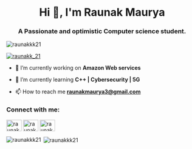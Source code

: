 
<h1 align="center">Hi 👋, I'm Raunak Maurya</h1>
<h3 align="center">A Passionate and optimistic Computer science student.</h3>   




<p align="left"> <img src="https://komarev.com/ghpvc/?username=raunakkk21&label=Profile%20views&color=0e75b6&style=flat" alt="raunakkk21" /> </p>

<p align="left"> <a href="https://twitter.com/raunakk_21" target="blank"><img src="https://img.shields.io/twitter/follow/raunakk_21?logo=twitter&style=for-the-badge" alt="raunakk_21" /></a> </p>

- 🔭 I’m currently working on **Amazon Web services**

- 🌱 I’m currently learning **C++ | Cybersecurity | 5G**

- 📫 How to reach me **raunakmaurya3@gmail.com**

<h3 align="left">Connect with me:</h3>
<p align="left">
<a href="https://twitter.com/raunakk_21" target="blank"><img align="center" src="https://raw.githubusercontent.com/rahuldkjain/github-profile-readme-generator/master/src/images/icons/Social/twitter.svg" alt="raunakk_21" height="30" width="40" /></a>
<a href="https://linkedin.com/in/raunak-maurya-6b8148197" target="blank"><img align="center" src="https://raw.githubusercontent.com/rahuldkjain/github-profile-readme-generator/master/src/images/icons/Social/linked-in-alt.svg" alt="raunak-maurya-6b8148197" height="30" width="40" /></a>
<a href="https://instagram.com/raunakkk_21" target="blank"><img align="center" src="https://raw.githubusercontent.com/rahuldkjain/github-profile-readme-generator/master/src/images/icons/Social/instagram.svg" alt="raunakkk_21" height="30" width="40" /></a>
</p>

<p><img align="left" src="https://github-readme-stats.vercel.app/api/top-langs?username=raunakkk21&show_icons=true&locale=en&layout=compact" alt="raunakkk21" /></p>

<p>&nbsp;<img align="center" src="https://github-readme-stats.vercel.app/api?username=raunakkk21&show_icons=true&locale=en" alt="raunakkk21" /></p>
